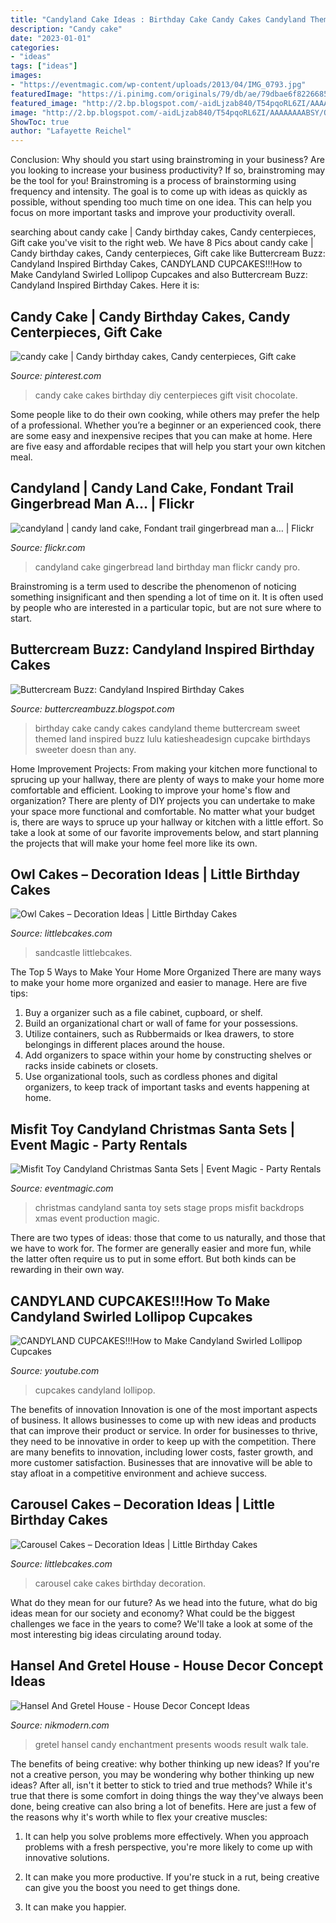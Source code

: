 ```yaml
---
title: "Candyland Cake Ideas : Birthday Cake Candy Cakes Candyland Theme Buttercream Sweet Themed Land Inspired Buzz Lulu Katiesheadesign Cupcake Birthdays Sweeter Doesn Than Any"
description: "Candy cake"
date: "2023-01-01"
categories:
- "ideas"
tags: ["ideas"]
images:
- "https://eventmagic.com/wp-content/uploads/2013/04/IMG_0793.jpg"
featuredImage: "https://i.pinimg.com/originals/79/db/ae/79dbae6f8226685e8ca0d232f6e8dff5.jpg"
featured_image: "http://2.bp.blogspot.com/-aidLjzab840/T54pqoRL6ZI/AAAAAAAABSY/OyC3GcfWNqg/s1600/555401_10150756812566539_51408441538_11799893_2051683028_n.jpg"
image: "http://2.bp.blogspot.com/-aidLjzab840/T54pqoRL6ZI/AAAAAAAABSY/OyC3GcfWNqg/s1600/555401_10150756812566539_51408441538_11799893_2051683028_n.jpg"
ShowToc: true
author: "Lafayette Reichel"
---
```



Conclusion: Why should you start using brainstroming in your business?
Are you looking to increase your business productivity? If so, brainstroming may be the tool for you! Brainstroming is a process of brainstorming using frequency and intensity. The goal is to come up with ideas as quickly as possible, without spending too much time on one idea. This can help you focus on more important tasks and improve your productivity overall.

	

		
searching about candy cake | Candy birthday cakes, Candy centerpieces, Gift cake you've visit to the right web. We have 8 Pics about candy cake | Candy birthday cakes, Candy centerpieces, Gift cake like Buttercream Buzz: Candyland Inspired Birthday Cakes, CANDYLAND CUPCAKES!!!How to Make Candyland Swirled Lollipop Cupcakes and also Buttercream Buzz: Candyland Inspired Birthday Cakes. Here it is:
		
    
## Candy Cake | Candy Birthday Cakes, Candy Centerpieces, Gift Cake

<img loading=lazy src="https://i.pinimg.com/originals/79/db/ae/79dbae6f8226685e8ca0d232f6e8dff5.jpg" onerror="this.onerror=null;this.src='https://tse4.mm.bing.net/th?id=OIP.5OE2J6RyO3u5362294yjUgHaLI&amp;pid=15.1';" alt="candy cake | Candy birthday cakes, Candy centerpieces, Gift cake">

_Source: pinterest.com_

>candy cake cakes birthday diy centerpieces gift visit chocolate. 

	

Some people like to do their own cooking, while others may prefer the help of a professional. Whether you’re a beginner or an experienced cook, there are some easy and inexpensive recipes that you can make at home. Here are five easy and affordable recipes that will help you start your own kitchen meal.

    
## Candyland | Candy Land Cake, Fondant Trail Gingerbread Man A… | Flickr

<img loading=lazy src="https://c1.staticflickr.com/3/2802/4533990919_6dcb6f93b6_b.jpg" onerror="this.onerror=null;this.src='https://tse1.mm.bing.net/th?id=OIP.k6gGFWcGZnMpi-rXbQc1UwHaFj&amp;pid=15.1';" alt="candyland | candy land cake, Fondant trail gingerbread man a… | Flickr">

_Source: flickr.com_

>candyland cake gingerbread land birthday man flickr candy pro. 

	

Brainstroming is a term used to describe the phenomenon of noticing something insignificant and then spending a lot of time on it. It is often used by people who are interested in a particular topic, but are not sure where to start.

    
## Buttercream Buzz: Candyland Inspired Birthday Cakes

<img loading=lazy src="http://2.bp.blogspot.com/-aidLjzab840/T54pqoRL6ZI/AAAAAAAABSY/OyC3GcfWNqg/s1600/555401_10150756812566539_51408441538_11799893_2051683028_n.jpg" onerror="this.onerror=null;this.src='https://tse2.mm.bing.net/th?id=OIP.JUc-1xuNV5ygcHpA0gOKAAHaNB&amp;pid=15.1';" alt="Buttercream Buzz: Candyland Inspired Birthday Cakes">

_Source: buttercreambuzz.blogspot.com_

>birthday cake candy cakes candyland theme buttercream sweet themed land inspired buzz lulu katiesheadesign cupcake birthdays sweeter doesn than any. 

	

Home Improvement Projects: From making your kitchen more functional to sprucing up your hallway, there are plenty of ways to make your home more comfortable and efficient.
Looking to improve your home's flow and organization? There are plenty of DIY projects you can undertake to make your space more functional and comfortable. No matter what your budget is, there are ways to spruce up your hallway or kitchen with a little effort. So take a look at some of our favorite improvements below, and start planning the projects that will make your home feel more like its own.

    
## Owl Cakes – Decoration Ideas | Little Birthday Cakes

<img loading=lazy src="https://www.littlebcakes.com/wp-content/uploads/2013/08/Owl-Cake-Pattern.jpg" onerror="this.onerror=null;this.src='https://tse2.mm.bing.net/th?id=OIP.JGbaB5UL4MfwTIVydvtr7gHaJ4&amp;pid=15.1';" alt="Owl Cakes – Decoration Ideas | Little Birthday Cakes">

_Source: littlebcakes.com_

>sandcastle littlebcakes. 

	

The Top 5 Ways to Make Your Home More Organized
There are many ways to make your home more organized and easier to manage. Here are five tips: 
1. Buy a organizer such as a file cabinet, cupboard, or shelf. 
2. Build an organizational chart or wall of fame for your possessions. 
3. Utilize containers, such as Rubbermaids or Ikea drawers, to store belongings in different places around the house. 
4. Add organizers to space within your home by constructing shelves or racks inside cabinets or closets. 
5. Use organizational tools, such as cordless phones and digital organizers, to keep track of important tasks and events happening at home.

    
## Misfit Toy Candyland Christmas Santa Sets | Event Magic - Party Rentals

<img loading=lazy src="https://eventmagic.com/wp-content/uploads/2013/04/IMG_0793.jpg" onerror="this.onerror=null;this.src='https://tse3.mm.bing.net/th?id=OIP.oGi-6_pcza9pqa2K5gKwaQHaFj&amp;pid=15.1';" alt="Misfit Toy Candyland Christmas Santa Sets | Event Magic - Party Rentals">

_Source: eventmagic.com_

>christmas candyland santa toy sets stage props misfit backdrops xmas event production magic. 

	

There are two types of ideas: those that come to us naturally, and those that we have to work for. The former are generally easier and more fun, while the latter often require us to put in some effort. But both kinds can be rewarding in their own way.

    
## CANDYLAND CUPCAKES!!!How To Make Candyland Swirled Lollipop Cupcakes

<img loading=lazy src="https://i.ytimg.com/vi/vnZl-dYU0OI/maxresdefault.jpg" onerror="this.onerror=null;this.src='https://tse2.mm.bing.net/th?id=OIP.YPgE1F_Lfmh3VOpnk-qocAHaEK&amp;pid=15.1';" alt="CANDYLAND CUPCAKES!!!How to Make Candyland Swirled Lollipop Cupcakes">

_Source: youtube.com_

>cupcakes candyland lollipop. 

	

The benefits of innovation
Innovation is one of the most important aspects of business. It allows businesses to come up with new ideas and products that can improve their product or service. In order for businesses to thrive, they need to be innovative in order to keep up with the competition. There are many benefits to innovation, including lower costs, faster growth, and more customer satisfaction. Businesses that are innovative will be able to stay afloat in a competitive environment and achieve success.

    
## Carousel Cakes – Decoration Ideas | Little Birthday Cakes

<img loading=lazy src="http://www.littlebcakes.com/wp-content/uploads/2013/08/Carousel-Cake-Pictures.jpg" onerror="this.onerror=null;this.src='https://tse4.mm.bing.net/th?id=OIP.srCwMDEMgy4jIJfoJ4MDAQHaLH&amp;pid=15.1';" alt="Carousel Cakes – Decoration Ideas | Little Birthday Cakes">

_Source: littlebcakes.com_

>carousel cake cakes birthday decoration. 

	

What do they mean for our future?
As we head into the future, what do big ideas mean for our society and economy? What could be the biggest challenges we face in the years to come? We'll take a look at some of the most interesting big ideas circulating around today.

    
## Hansel And Gretel House - House Decor Concept Ideas

<img loading=lazy src="https://i.pinimg.com/originals/3b/f3/7b/3bf37ba4e5c03b2e8b1c321cef3f6b8b.jpg" onerror="this.onerror=null;this.src='https://tse4.mm.bing.net/th?id=OIP.wpLDQWdlstKjZbbX7MHP9gHaEY&amp;pid=15.1';" alt="Hansel And Gretel House - House Decor Concept Ideas">

_Source: nikmodern.com_

>gretel hansel candy enchantment presents woods result walk tale. 

	

The benefits of being creative: why bother thinking up new ideas?
If you're not a creative person, you may be wondering why bother thinking up new ideas? After all, isn't it better to stick to tried and true methods? While it's true that there is some comfort in doing things the way they've always been done, being creative can also bring a lot of benefits. Here are just a few of the reasons why it's worth while to flex your creative muscles:
1. It can help you solve problems more effectively. When you approach problems with a fresh perspective, you're more likely to come up with innovative solutions.

2. It can make you more productive. If you're stuck in a rut, being creative can give you the boost you need to get things done.

3. It can make you happier.

